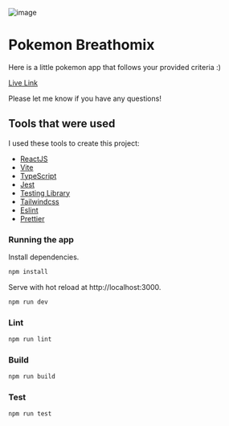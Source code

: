 ![image](https://upload.wikimedia.org/wikipedia/commons/9/98/International_Pok%C3%A9mon_logo.svg)

# Pokemon Breathomix

Here is a little pokemon app that follows your provided criteria :)

[Live Link](https://pokemon-breathomix.vercel.app/)

Please let me know if you have any questions!

## Tools that were used

I used these tools to create this project:

- [ReactJS](https://reactjs.org)
- [Vite](https://vitejs.dev)
- [TypeScript](https://www.typescriptlang.org)
- [Jest](https://jestjs.io)
- [Testing Library](https://testing-library.com)
- [Tailwindcss](https://tailwindcss.com)
- [Eslint](https://eslint.org)
- [Prettier](https://prettier.io)

### Running the app

Install dependencies.

```bash
npm install
```

Serve with hot reload at http://localhost:3000.

```bash
npm run dev
```

### Lint

```bash
npm run lint
```

### Build

```bash
npm run build
```

### Test

```bash
npm run test
```
